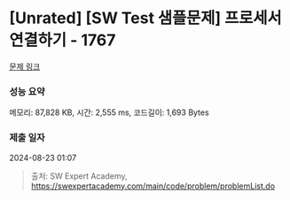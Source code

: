 # [Unrated] [SW Test 샘플문제] 프로세서 연결하기 - 1767 

[문제 링크](https://swexpertacademy.com/main/code/problem/problemDetail.do?contestProbId=AV4suNtaXFEDFAUf) 

### 성능 요약

메모리: 87,828 KB, 시간: 2,555 ms, 코드길이: 1,693 Bytes

### 제출 일자

2024-08-23 01:07



> 출처: SW Expert Academy, https://swexpertacademy.com/main/code/problem/problemList.do